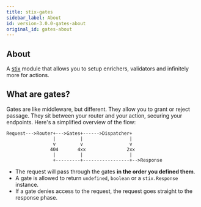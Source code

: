 ```yaml
---
title: stix-gates
sidebar_label: About
id: version-3.0.0-gates-about
original_id: gates-about
---
```


## About

A [stix](https://github.com/SpoonX/stix) module that allows you to setup enrichers, validators and infinitely more for actions.

## What are gates?

Gates are like middleware, but different. They allow you to grant or reject passage. They sit between your router and your action, securing your endpoints. Here's a simplified overview of the flow:

```
Request--->Router+--->Gates+------>Dispatcher+
                 |         |                 |
                 v         v                 v
                404       4xx               2xx
                 |         |                 |
                 +---------+-----------------+-->Response
```

- The request will pass through the gates **in the order you defined them**.
- A gate is allowed to return `undefined`, `boolean` or a `stix.Response` instance.
- If a gate denies access to the request, the request goes straight to the response phase.
